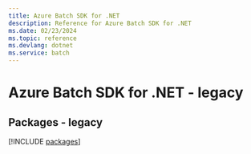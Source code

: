 ```yaml
---
title: Azure Batch SDK for .NET
description: Reference for Azure Batch SDK for .NET
ms.date: 02/23/2024
ms.topic: reference
ms.devlang: dotnet
ms.service: batch
---
```

# Azure Batch SDK for .NET - legacy
## Packages - legacy
[!INCLUDE [packages](batch-index.md)]